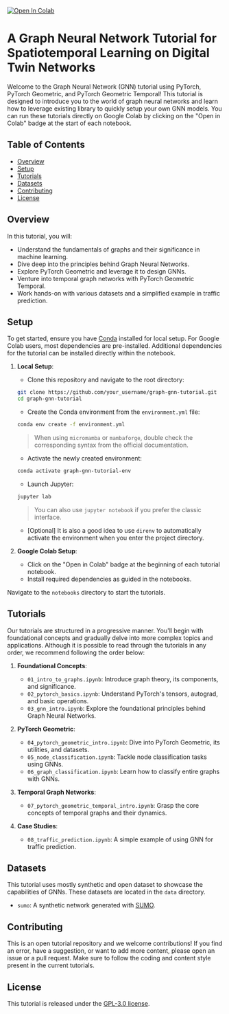 [![Open In Colab](https://colab.research.google.com/assets/colab-badge.svg)](https://colab.research.google.com/github/KedoKudo/DT_GNN_Tutorial/blob/tree/main/notebooks/)

# A Graph Neural Network Tutorial for Spatiotemporal Learning on Digital Twin Networks

Welcome to the Graph Neural Network (GNN) tutorial using PyTorch, PyTorch Geometric, and PyTorch Geometric Temporal!
This tutorial is designed to introduce you to the world of graph neural networks and learn how to leverage existing library to quickly setup your own GNN models.
You can run these tutorials directly on Google Colab by clicking on the "Open in Colab" badge at the start of each notebook.

## Table of Contents

- [Overview](#overview)
- [Setup](#setup)
- [Tutorials](#tutorials)
- [Datasets](#datasets)
- [Contributing](#contributing)
- [License](#license)

## Overview

In this tutorial, you will:

- Understand the fundamentals of graphs and their significance in machine learning.
- Dive deep into the principles behind Graph Neural Networks.
- Explore PyTorch Geometric and leverage it to design GNNs.
- Venture into temporal graph networks with PyTorch Geometric Temporal.
- Work hands-on with various datasets and a simplified example in traffic prediction.

## Setup

To get started, ensure you have [Conda](https://docs.conda.io/en/latest/) installed for local setup.
For Google Colab users, most dependencies are pre-installed.
Additional dependencies for the tutorial can be installed directly within the notebook.

1. **Local Setup**:

   - Clone this repository and navigate to the root directory:

   ```bash
   git clone https://github.com/your_username/graph-gnn-tutorial.git
   cd graph-gnn-tutorial
   ```

   - Create the Conda environment from the `environment.yml` file:

   ```bash
   conda env create -f environment.yml
   ```

    > When using `micromamba` or `mambaforge`, double check the corresponding syntax from the official documentation. 

   - Activate the newly created environment:

   ```bash
   conda activate graph-gnn-tutorial-env
   ```

   - Launch Jupyter:

   ```bash
   jupyter lab
   ```

   > You can also use `jupyter notebook` if you prefer the classic interface.

   - [Optional] It is also a good idea to use `direnv` to automatically activate the environment when you enter the project directory.

2. **Google Colab Setup**:

   - Click on the "Open in Colab" badge at the beginning of each tutorial notebook.
   - Install required dependencies as guided in the notebooks.

Navigate to the `notebooks` directory to start the tutorials.

## Tutorials

Our tutorials are structured in a progressive manner.
You'll begin with foundational concepts and gradually delve into more complex topics and applications.
Although it is possible to read through the tutorials in any order, we recommend following the order below:

1. **Foundational Concepts**:
   - `01_intro_to_graphs.ipynb`: Introduce graph theory, its components, and significance.
   - `02_pytorch_basics.ipynb`: Understand PyTorch's tensors, autograd, and basic operations.
   - `03_gnn_intro.ipynb`: Explore the foundational principles behind Graph Neural Networks.

2. **PyTorch Geometric**:
   - `04_pytorch_geometric_intro.ipynb`: Dive into PyTorch Geometric, its utilities, and datasets.
   - `05_node_classification.ipynb`: Tackle node classification tasks using GNNs.
   - `06_graph_classification.ipynb`: Learn how to classify entire graphs with GNNs.

3. **Temporal Graph Networks**:
   - `07_pytorch_geometric_temporal_intro.ipynb`: Grasp the core concepts of temporal graphs and their dynamics.

4. **Case Studies**:
   - `08_traffic_prediction.ipynb`: A simple example of using GNN for traffic prediction.

## Datasets

This tutorial uses mostly synthetic and open dataset to showcase the capabilities of GNNs.
These datasets are located in the `data` directory.

- `sumo`: A synthetic network generated with [SUMO](https://www.eclipse.org/sumo/).

## Contributing

This is an open tutorial repository and we welcome contributions!
If you find an error, have a suggestion, or want to add more content, please open an issue or a pull request.
Make sure to follow the coding and content style present in the current tutorials.

## License

This tutorial is released under the [GPL-3.0 license](LICENSE).
